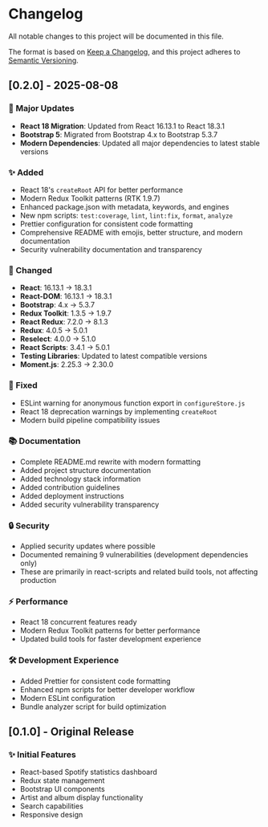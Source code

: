 # Changelog

All notable changes to this project will be documented in this file.

The format is based on [Keep a Changelog](https://keepachangelog.com/en/1.0.0/),
and this project adheres to [Semantic Versioning](https://semver.org/spec/v2.0.0.html).

## [0.2.0] - 2025-08-08

### 🚀 Major Updates
- **React 18 Migration**: Updated from React 16.13.1 to React 18.3.1
- **Bootstrap 5**: Migrated from Bootstrap 4.x to Bootstrap 5.3.7
- **Modern Dependencies**: Updated all major dependencies to latest stable versions

### ✨ Added
- React 18's `createRoot` API for better performance
- Modern Redux Toolkit patterns (RTK 1.9.7)
- Enhanced package.json with metadata, keywords, and engines
- New npm scripts: `test:coverage`, `lint`, `lint:fix`, `format`, `analyze`
- Prettier configuration for consistent code formatting
- Comprehensive README with emojis, better structure, and modern documentation
- Security vulnerability documentation and transparency

### 🔧 Changed
- **React**: 16.13.1 → 18.3.1
- **React-DOM**: 16.13.1 → 18.3.1
- **Bootstrap**: 4.x → 5.3.7
- **Redux Toolkit**: 1.3.5 → 1.9.7
- **React Redux**: 7.2.0 → 8.1.3
- **Redux**: 4.0.5 → 5.0.1
- **Reselect**: 4.0.0 → 5.1.0
- **React Scripts**: 3.4.1 → 5.0.1
- **Testing Libraries**: Updated to latest compatible versions
- **Moment.js**: 2.25.3 → 2.30.0

### 🐛 Fixed
- ESLint warning for anonymous function export in `configureStore.js`
- React 18 deprecation warnings by implementing `createRoot`
- Modern build pipeline compatibility issues

### 📚 Documentation
- Complete README.md rewrite with modern formatting
- Added project structure documentation
- Added technology stack information
- Added contribution guidelines
- Added deployment instructions
- Added security vulnerability transparency

### 🔒 Security
- Applied security updates where possible
- Documented remaining 9 vulnerabilities (development dependencies only)
- These are primarily in react-scripts and related build tools, not affecting production

### ⚡ Performance
- React 18 concurrent features ready
- Modern Redux Toolkit patterns for better performance
- Updated build tools for faster development experience

### 🛠️ Development Experience
- Added Prettier for consistent code formatting
- Enhanced npm scripts for better developer workflow
- Modern ESLint configuration
- Bundle analyzer script for build optimization

## [0.1.0] - Original Release

### ✨ Initial Features
- React-based Spotify statistics dashboard
- Redux state management
- Bootstrap UI components
- Artist and album display functionality
- Search capabilities
- Responsive design

